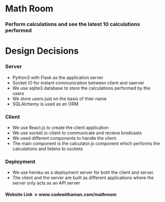 
<h1> Math Room </h1>
<h3> Perform calculations and see the latest 10 calculations performed </h3>

<h1> Design Decisions </h1>

<h3> Server </h3>
<ul>
    <li> Python3 with Flask as the application server </li>
    <li> Socket IO for instant communication between client and saerver </li>
    <li> We use sqlite3 database to store the calculations performed by the users </li>
    <li> We store users just on the basis of thier name </li>
    <li> SQLAlchemy is used as an ORM </li>
</ul>

<h3> Client </h3>

<ul>
    <li> We use React.js to create the client application </li>
    <li> We use socket.io-client to communicate and recieve brodcasts </li>
    <li> We used different components to handle the client. </li>
    <li> The main component is the calculator.js component which performs the calculations and listens to sockets </li>
</ul>

<h3> Deployment </h3>

<ul>
    <li> We use heroku as a deployment server for both the client and server. </li>
    <li> The client and the server are built as different applications where the server only acts as an API server</li>
</ul>

<h4> Website Link -> www.codewithaman.com/mathroom </h4>
